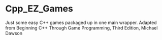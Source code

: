 # Cpp_EZ_Games
Just some easy C++ games packaged up in one main wrapper.
Adapted from Beginning C++ Through Game Programming, Third Edition, Michael Dawson
